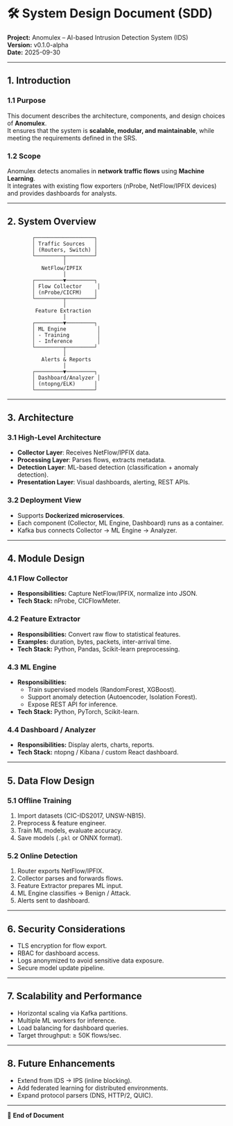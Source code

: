 # 🛠️ System Design Document (SDD)  
**Project:** Anomulex – AI-based Intrusion Detection System (IDS)  
**Version:** v0.1.0-alpha   
**Date:** 2025-09-30  

---

## 1. Introduction

### 1.1 Purpose
This document describes the architecture, components, and design choices of **Anomulex**.  
It ensures that the system is **scalable, modular, and maintainable**, while meeting the requirements defined in the SRS.  

### 1.2 Scope
Anomulex detects anomalies in **network traffic flows** using **Machine Learning**.  
It integrates with existing flow exporters (nProbe, NetFlow/IPFIX devices) and provides dashboards for analysts.  

---

## 2. System Overview

            ┌───────────────────┐
            │ Traffic Sources   │
            │ (Routers, Switch) │
            └─────────┬─────────┘
                      │
               NetFlow/IPFIX
                      │
            ┌─────────▼─────────┐
            │ Flow Collector     │
            │ (nProbe/CICFM)    │
            └─────────┬─────────┘
                      │
             Feature Extraction
                      │
            ┌─────────▼─────────┐
            │ ML Engine          │
            │ - Training         │
            │ - Inference        │
            └─────────┬─────────┘
                      │
               Alerts & Reports
                      │
            ┌─────────▼─────────┐
            │ Dashboard/Analyzer │
            │ (ntopng/ELK)      │
            └───────────────────┘

---

## 3. Architecture

### 3.1 High-Level Architecture
- **Collector Layer**: Receives NetFlow/IPFIX data.  
- **Processing Layer**: Parses flows, extracts metadata.  
- **Detection Layer**: ML-based detection (classification + anomaly detection).  
- **Presentation Layer**: Visual dashboards, alerting, REST APIs.  

### 3.2 Deployment View
- Supports **Dockerized microservices**.  
- Each component (Collector, ML Engine, Dashboard) runs as a container.  
- Kafka bus connects Collector → ML Engine → Analyzer.  

---

## 4. Module Design

### 4.1 Flow Collector
- **Responsibilities:** Capture NetFlow/IPFIX, normalize into JSON.  
- **Tech Stack:** nProbe, CICFlowMeter.  

### 4.2 Feature Extractor
- **Responsibilities:** Convert raw flow to statistical features.  
- **Examples:** duration, bytes, packets, inter-arrival time.  
- **Tech Stack:** Python, Pandas, Scikit-learn preprocessing.  

### 4.3 ML Engine
- **Responsibilities:**  
  - Train supervised models (RandomForest, XGBoost).  
  - Support anomaly detection (Autoencoder, Isolation Forest).  
  - Expose REST API for inference.  
- **Tech Stack:** Python, PyTorch, Scikit-learn.  

### 4.4 Dashboard / Analyzer
- **Responsibilities:** Display alerts, charts, reports.  
- **Tech Stack:** ntopng / Kibana / custom React dashboard.  

---

## 5. Data Flow Design

### 5.1 Offline Training
1. Import datasets (CIC-IDS2017, UNSW-NB15).  
2. Preprocess & feature engineer.  
3. Train ML models, evaluate accuracy.  
4. Save models (`.pkl` or ONNX format).  

### 5.2 Online Detection
1. Router exports NetFlow/IPFIX.  
2. Collector parses and forwards flows.  
3. Feature Extractor prepares ML input.  
4. ML Engine classifies → Benign / Attack.  
5. Alerts sent to dashboard.  

---

## 6. Security Considerations
- TLS encryption for flow export.  
- RBAC for dashboard access.  
- Logs anonymized to avoid sensitive data exposure.  
- Secure model update pipeline.  

---

## 7. Scalability and Performance
- Horizontal scaling via Kafka partitions.  
- Multiple ML workers for inference.  
- Load balancing for dashboard queries.  
- Target throughput: ≥ 50K flows/sec.  

---

## 8. Future Enhancements
- Extend from IDS → IPS (inline blocking).  
- Add federated learning for distributed environments.  
- Expand protocol parsers (DNS, HTTP/2, QUIC).  

---

📌 **End of Document**
